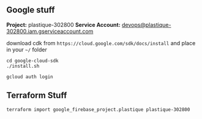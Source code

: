 ## Google stuff
**Project:** plastique-302800
**Service Account:** devops@plastique-302800.iam.gserviceaccount.com

download cdk from `https://cloud.google.com/sdk/docs/install` and place in your `~/` folder 

```
cd google-cloud-sdk
./install.sh

gcloud auth login
```

## Terraform Stuff
```
terraform import google_firebase_project.plastique plastique-302800
```
